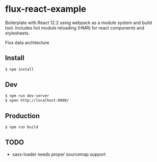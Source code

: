 # flux-react-example

Boilerplate with React 12.2 using webpack as a module system and build tool.
Includes hot module reloading (HMR) for react components and stylesheets.

Flux data architecture


## Install

```sh
$ npm install
```

## Dev

```sh
$ npm run dev-server
$ open http://localhost:8080/
```

## Production

```sh
$ npm run build
```

## TODO

- sass-loader needs proper sourcemap support
